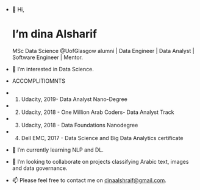 - 👋 Hi, <h1>I’m dina Alsharif</h1>
 MSc Data Science @UofGlasgow alumni | Data Engineer | Data Analyst | Software Engineer | Mentor. 
 
- 👀 I’m interested in Data Science. 
- ACCOMPLITIOMNTS
- 1. Udacity, 2019- Data Analyst Nano-Degree
- 2. Udacity, 2018 - One Million Arab Coders- Data Analyst Track
- 3. Udacity, 2018 - Data Foundations Nanodegree
- 4. Dell EMC, 2017 - Data Science and Big Data Analytics certificate
- 🌱 I’m currently learning NLP and DL. 
- 💞️ I’m looking to collaborate on projects classifying Arabic text, images and data governance. 
- 📫 Please feel free to contact me on dinaalshraif@gmail.com. 

<!---
dinaalshraif/dinaalshraif is a ✨ special ✨ repository because its `README.md` (this file) appears on your GitHub profile.
You can click the Preview link to take a look at your changes.
--->
